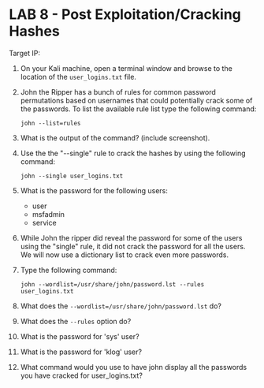 # LAB 8 - Post Exploitation/Cracking Hashes

Target IP: 

1. On your Kali machine, open a terminal window and browse to the location of the `user_logins.txt` file. 

2. John the Ripper has a bunch of rules for common password permutations based on usernames that could potentially crack some of the passwords. To list the available rule list type the following command: 

	`john --list=rules`

3. What is the output of the command? (include screenshot).

4. Use the the "--single" rule to crack the hashes by using the following command: 

	`john --single user_logins.txt`

5. What is the password for the following users:

	- user
	- msfadmin
	- service

6. While John the ripper did reveal the password for some of the users using the "single" rule, it did not crack the password for all the users. We will now use a dictionary list to crack even more passwords. 

7. Type the following command:

	`john --wordlist=/usr/share/john/password.lst --rules user_logins.txt`

8. What does the `--wordlist=/usr/share/john/password.lst` do? 

9. What does the `--rules` option do?

10. What is the password for 'sys' user? 

11. What is the password for 'klog' user?

12. What command would you use to have john display all the passwords you have cracked for user_logins.txt?
